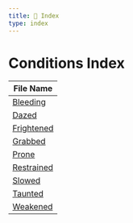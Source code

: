 ```yaml
---
title: 📑 Index
type: index
---
```


# Conditions Index

| File Name                   |
| --------------------------- |
| [Bleeding](../Bleeding)     |
| [Dazed](../Dazed)           |
| [Frightened](../Frightened) |
| [Grabbed](../Grabbed)       |
| [Prone](../Prone)           |
| [Restrained](../Restrained) |
| [Slowed](../Slowed)         |
| [Taunted](../Taunted)       |
| [Weakened](../Weakened)     |
